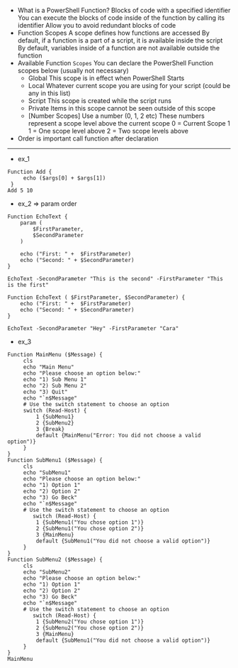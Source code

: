 - What is a PowerShell Function?
Blocks of code with a specified identifier
You can execute the blocks of code inside of the function by calling its identifier
Allow you to avoid redundant blocks of code
- Function Scopes
A scope defines how functions are accessed
By default, if a function is a part of a script, it is available inside the script
By default, variables inside of a function are not available outside the
function
- Available Function `Scopes`
  You can declare the PowerShell Function scopes below (usually not necessary)
	- Global
    This scope is in effect when PowerShell Starts
	- Local
    Whatever current scope you are using for your script (could be any in this list)
	- Script
    This scope is created while the script runs
	- Private
    Items in this scope cannot be seen outside of this scope
	- [Number Scopes]
    Use a number (0, 1, 2 etc)
    These numbers represent a scope level above the current scope
    0 = Current Scope
    1 1 = One scope level above
    2 = Two scope levels above
- Order is important call function after declaration
---
- ex_1
```
Function Add {
     echo ($args[0] + $args[1])
 }
Add 5 10                
```
- ex_2 => param order
```
Function EchoText {
    param (
        $FirstParameter,
        $SecondParameter
    )
                     
    echo ("First: " +  $FirstParameter)
    echo ("Second: " + $SecondParameter)
}

EchoText -SecondParameter "This is the second" -FirstParameter "This is the first"         
```
```
Function EchoText ( $FirstParameter, $SecondParameter) {
    echo ("First: " +  $FirstParameter)
    echo ("Second: " + $SecondParameter)
}

EchoText -SecondParameter "Hey" -FirstParameter "Cara"             
```
- ex_3
```
Function MainMenu ($Message) {
     cls
     echo "Main Menu"
     echo "Please choose an option below:"
     echo "1) Sub Menu 1"
     echo "2) Sub Menu 2"
     echo "3) Quit"
     echo "`n$Message"
     # Use the switch statement to choose an option
     switch (Read-Host) {
         1 {SubMenu1}
         2 {SubMenu2}
         3 {Break}
         default {MainMenu("Error: You did not choose a valid option")}
     }
}
Function SubMenu1 ($Message) {
     cls
     echo "SubMenu1"
     echo "Please choose an option below:"
     echo "1) Option 1"
     echo "2) Option 2"
     echo "3) Go Beck"
     echo "`n$Message"
     # Use the switch statement to choose an option
        switch (Read-Host) {
         1 {SubMenu1("You chose option 1")}
         2 {SubMenu1("You chose option 2")}
         3 {MainMenu}
         default {SubMenu1("You did not choose a valid option")}
     }
}
Function SubMenu2 ($Message) {
     cls
     echo "SubMenu2"
     echo "Please choose an option below:"
     echo "1) Option 1"
     echo "2) Option 2"
     echo "3) Go Beck"
     echo "`n$Message"
     # Use the switch statement to choose an option
        switch (Read-Host) {
         1 {SubMenu2("You chose option 1")}
         2 {SubMenu2("You chose option 2")}
         3 {MainMenu}
         default {SubMenu1("You did not choose a valid option")}
     }
}  
MainMenu
```